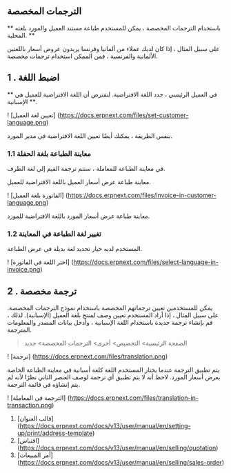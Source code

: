 ## الترجمات المخصصة

** باستخدام الترجمات المخصصة ، يمكن للمستخدم طباعة مستند العميل والمورد بلغته المحلية. **

على سبيل المثال ، إذا كان لديك عملاء من ألمانيا وفرنسا يريدون عروض أسعار باللغتين الألمانية والفرنسية ، فمن الممكن استخدام ترجمات مخصصة.

## 1 \. اضبط اللغة

في العميل الرئيسي ، حدد اللغة الافتراضية. لنفترض أن اللغة الافتراضية للعميل هي ** الإسبانية **.

! [تعيين لغة العميل] (https://docs.erpnext.com/files/set-customer-language.png)

بنفس الطريقة ، يمكنك أيضًا تعيين اللغة الافتراضية في مدير المورد.

### 1.1 معاينة الطباعة بلغة الحفلة

في معاينة الطباعة للمعاملة ، ستتم ترجمة القيم إلى لغة الطرف.

معاينة طباعة عرض أسعار العميل باللغة الافتراضية للعميل.

! [الفاتورة بلغة العميل] (https://docs.erpnext.com/files/invoice-in-customer-language.png)

معاينة طباعة عرض أسعار المورد باللغة الافتراضية للمورد.

### 1.2 تغيير لغة الطباعة في المعاينة

المستخدم لديه خيار تحديد لغة بديلة في عرض الطباعة.

! [اختر اللغة في الفاتورة] (https://docs.erpnext.com/files/select-language-in-invoice.png)

## 2 \. ترجمة مخصصة

يمكن للمستخدمين تعيين ترجماتهم المخصصة باستخدام نموذج الترجمات المخصصة. على سبيل المثال ، إذا أراد المستخدم تعيين وصف لمنتج بلغة العميل (الإسبانية). لذلك ، قم بإنشاء ترجمة جديدة باستخدام اللغة الإسبانية ، وأدخل بيانات المصدر والمعلومات المترجمة.

> الصفحة الرئيسية> التخصيص> أخرى> الترجمات المخصصة> جديد

! [ترجمة] (https://docs.erpnext.com/files/translation.png)

يتم تطبيق الترجمة عندما يختار المستخدم اللغة كلغة أسبانية في معاينة الطباعة الخاصة بعرض أسعار المورد. لاحظ أنه لا يتم تطبيق أي ترجمة لوصف العنصر الثاني نظرًا لأنه لم يتم إنشاؤه في قائمة الترجمة.

! [الترجمة في المعاملة] (https://docs.erpnext.com/files/translation-in-transaction.png)

1. [قالب العنوان] (https://docs.erpnext.com/docs/v13/user/manual/en/setting-up/print/address-template)
2. [اقتباس] (https://docs.erpnext.com/docs/v13/user/manual/en/selling/quotation)
3. [أمر المبيعات] (https://docs.erpnext.com/docs/v13/user/manual/en/selling/sales-order)